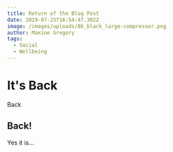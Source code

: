 ```yaml
---
title: Return of the Blog Post
date: 2019-07-25T16:54:47.302Z
image: /images/uploads/86_black_large-compressor.png
author: Maxine Gregory
tags:
  - Social
  - Wellbeing
---
```

# It's Back

Back

## Back!

Yes it is...
